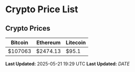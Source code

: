 # Crypto Price List

## Crypto Prices
| Bitcoin | Ethereum | Litecoin |
| ------- | -------- | -------- |
| $107063 | $2474.13 | $95.1 |
**Last Updated:** 2025-05-21 19:29 UTC
**Last Updated:** $DATE$
